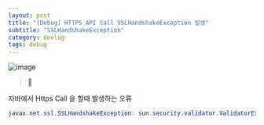 ```yaml
---
layout: post
title: "[Debug] HTTPS API Call SSLHandshakeException 발생"
subtitle: "SSLHandshakeException"
category: devlog
tags: debug
---
```


![image](https://user-images.githubusercontent.com/50475160/169509674-240d6772-c86a-4abe-88bb-e070507ffd54.png)


> :pencil:

자바에서 Https Call 을 할때 발생하는 오류

```java
javax.net.ssl.SSLHandshakeException: sun.security.validator.ValidatorException: PKIX path building failed: sun.security.provider.certpath.SunCertPathBuilderException: unable to find valid certification path to requested target

```

